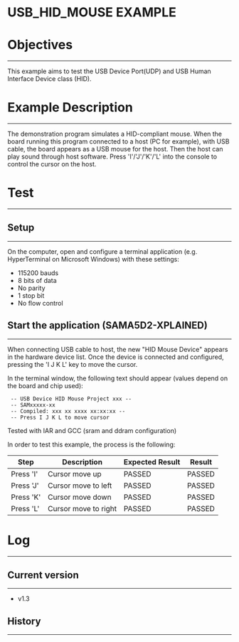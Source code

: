 USB_HID_MOUSE EXAMPLE
=====================

# Objectives
------------
This example aims to test the USB Device Port(UDP) and USB Human Interface
Device class (HID).

# Example Description
---------------------
The demonstration program simulates a HID-compliant mouse. When the board
running this program connected to a host (PC for example), with USB cable, the
board appears as a USB mouse for the host. Then the host can play sound through
host software. Press 'I'/'J'/'K'/'L' into the console to control the cursor on
the host.

# Test
------

## Setup
--------
On the computer, open and configure a terminal application (e.g. HyperTerminal
on Microsoft Windows) with these settings:
 - 115200 bauds
 - 8 bits of data
 - No parity
 - 1 stop bit
 - No flow control

## Start the application (SAMA5D2-XPLAINED)
--------
When connecting USB cable to host, the new "HID Mouse Device" appears in the
hardware device list. Once the device is connected and configured, pressing the
'I J K L' key to move the cursor.

 In the terminal window, the following text should appear (values depend on the board and chip used):
```
 -- USB Device HID Mouse Project xxx --
 -- SAMxxxxx-xx
 -- Compiled: xxx xx xxxx xx:xx:xx --
 -- Press I J K L to move cursor
```

Tested with IAR and GCC (sram and ddram configuration)

In order to test this example, the process is the following:

Step | Description | Expected Result | Result
-----|-------------|-----------------|-------
Press 'I' | Cursor move up | PASSED | PASSED
Press 'J' | Cursor move to left | PASSED | PASSED
Press 'K' | Cursor move down | PASSED | PASSED
Press 'L' | Cursor move to right | PASSED | PASSED


# Log
-----

## Current version
------------------
 - v1.3

## History
----------
